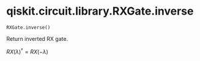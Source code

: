 # qiskit.circuit.library.RXGate.inverse

`RXGate.inverse()`

Return inverted RX gate.

$RX(\lambda)^{\dagger} = RX(-\lambda)$
